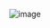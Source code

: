 ![image](https://github.com/kjkksu2/image-optimization/assets/80094949/96a94b62-37d0-4d04-b175-685395540edd)
